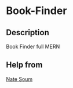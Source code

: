 # Book-Finder

## Description

Book Finder full MERN

## Help from

[Nate Soum](https://github.com/natesoum)
